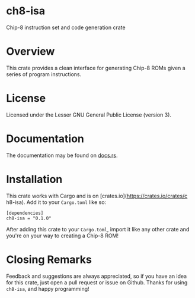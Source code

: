 # ch8-isa

Chip-8 instruction set and code generation crate

# Overview

This crate provides a clean interface for generating Chip-8 ROMs
given a series of program instructions.

# License

Licensed under the Lesser GNU General Public License (version 3).

# Documentation

The documentation may be found on [docs.rs](https://docs.rs/ch8-isa).

# Installation

This crate works with Cargo and is on [crates.io](https://crates.io/crates/c
h8-isa). Add it to your `Cargo.toml` like so:

```
[dependencies]
ch8-isa = "0.1.0"
```

After adding this crate to your `Cargo.toml`, import it like any other
crate and you're on your way to creating a Chip-8 ROM!

# Closing Remarks

Feedback and suggestions are always appreciated, so if you have an idea
for this crate, just open a pull request or issue on Github. Thanks for
using `ch8-isa`, and happy programming!
